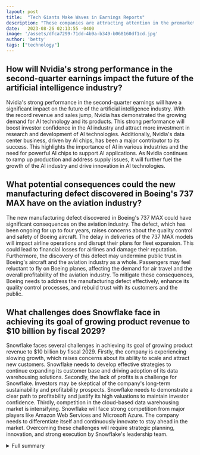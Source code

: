 ```yaml
---
layout: post
title:  "Tech Giants Make Waves in Earnings Reports"
description: "These companies are attracting attention in the premarket trading session due to their recent financial updates and performance."
date:   2023-08-26 02:13:55 -0400
image: '/assets/dfca7299-71dd-4b9a-b349-b068160df1cd.jpg'
author: 'betty'
tags: ["technology"]
---
```


## How will Nvidia's strong performance in the second-quarter earnings impact the future of the artificial intelligence industry?
Nvidia's strong performance in the second-quarter earnings will have a significant impact on the future of the artificial intelligence industry. With the record revenue and sales jump, Nvidia has demonstrated the growing demand for AI technology and its products. This strong performance will boost investor confidence in the AI industry and attract more investment in research and development of AI technologies. Additionally, Nvidia's data center business, driven by AI chips, has been a major contributor to its success. This highlights the importance of AI in various industries and the need for powerful AI chips to support AI applications. As Nvidia continues to ramp up production and address supply issues, it will further fuel the growth of the AI industry and drive innovation in AI technologies.

## What potential consequences could the new manufacturing defect discovered in Boeing's 737 MAX have on the aviation industry?
The new manufacturing defect discovered in Boeing's 737 MAX could have significant consequences on the aviation industry. The defect, which has been ongoing for up to four years, raises concerns about the quality control and safety of Boeing aircraft. The delay in deliveries of the 737 MAX models will impact airline operations and disrupt their plans for fleet expansion. This could lead to financial losses for airlines and damage their reputation. Furthermore, the discovery of this defect may undermine public trust in Boeing's aircraft and the aviation industry as a whole. Passengers may feel reluctant to fly on Boeing planes, affecting the demand for air travel and the overall profitability of the aviation industry. To mitigate these consequences, Boeing needs to address the manufacturing defect effectively, enhance its quality control processes, and rebuild trust with its customers and the public.

## What challenges does Snowflake face in achieving its goal of growing product revenue to $10 billion by fiscal 2029?
Snowflake faces several challenges in achieving its goal of growing product revenue to $10 billion by fiscal 2029. Firstly, the company is experiencing slowing growth, which raises concerns about its ability to scale and attract new customers. Snowflake needs to develop effective strategies to continue expanding its customer base and driving adoption of its data warehousing solutions. Secondly, the lack of profits is a challenge for Snowflake. Investors may be skeptical of the company's long-term sustainability and profitability prospects. Snowflake needs to demonstrate a clear path to profitability and justify its high valuations to maintain investor confidence. Thirdly, competition in the cloud-based data warehousing market is intensifying. Snowflake will face strong competition from major players like Amazon Web Services and Microsoft Azure. The company needs to differentiate itself and continuously innovate to stay ahead in the market. Overcoming these challenges will require strategic planning, innovation, and strong execution by Snowflake's leadership team.

<details>
  <summary>Full summary</summary>
In the tech sector, Nvidia reported another blowout quarter, with sales expected to jump 170%. The company saw a record revenue of US$13.51 billion in its second-quarter earnings, up 88% from Q1 and 101% from a year ago. Nvidia's performance was driven by its data center business, which includes the A100 and H100 AI chips needed to build and run AI applications like ChatGPT. Despite a supply crunch on its most powerful AI chip, Nvidia says production will ramp up in the next year. Nvidia's graphics processing units (GPUs) have become the center of the generative AI boom, making it one of the biggest winners of the artificial intelligence revolution.<br><br>In the aviation industry, Boeing revealed a new manufacturing defect that will delay 737 Max deliveries. A new Boeing 737 MAX production defect has been discovered, impacting the 737 MAX 7 and 737 MAX 8 models. The defect has been going on for up to four years and involves non-standard manufacturing processes. Boeing is working to develop an inspection and repair plan, and deliveries of the 737 MAX will be slowed down. Despite the issue, Boeing reassured that there is no immediate safety concern.<br><br>In the software sector, Splunk reported an earnings beat and raised its guidance. The company's fiscal second-quarter results showed annual recurring revenue (ARR) growth of 16% year-over-year, slightly ahead of expectations. Operating margins were significantly above expectations, and the company raised its F2H margin and FCF guidance. However, Splunk's cloud revenue/cloud ARR came in below expectations.<br><br>Snowflake, the cloud-based data warehousing company, posted strong earnings and exceeded revenue expectations. The company went public at $120 per share and has seen rapid growth since then. Snowflake aims to grow its product revenue from $1.14 billion in fiscal 2022 to about $10 billion in fiscal 2029. However, investors are concerned about Snowflake's slowing growth, lack of profits, and high valuations. The stock currently trades at around $170 per share.<br><br>Elsewhere, Dollar Tree's third-quarter earnings guidance came in below expectations. Autodesk reported stronger-than-expected quarterly results and raised its guidance. And in the tech industry, artificial intelligence is transforming the semiconductor industry. AI-driven chips are revolutionizing chip design and development, enabling big data analytics and unprecedented capabilities. Chip architectures are rapidly evolving as the impact of AI on chip design is better understood.<br><br>These updates and developments in various sectors highlight the dynamic nature of the market and the rapid advancements in technology. They also illustrate the challenges and opportunities faced by companies in the ever-changing business landscape. As investors and market participants continue to monitor these developments, the future of these companies and their industries will be closely watched.<br><br>Disclaimer: The information provided in this article is for informational purposes only and should not be taken as financial or investment advice. Always conduct your own research and consult with a professional advisor before making any investment decisions. CNBC reporters Hakyung Kim, Pia Singh, Sarah Min, Michelle Fox, and Jesse Pound contributed to this report.
</details>
